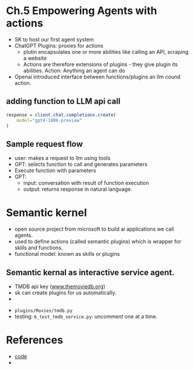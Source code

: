 # Ch.5 Empowering Agents with actions

- SK to host our first agent system
- ChatGPT Plugins: proxies for actions
  - plutin encapsulates one or more abilities like calling an API, scraping a website
  - Actions are therefore extensions of plugins - they give plugin its abilities.
    Action: Anything an agent can do
- Openai introduced interface between functions/plugins an llm cound action.

## adding function to LLM api call

```q
response = client.chat.completions.create(
    model="gpt4-1006-preview"
)
```

## Sample request flow

- user: makes a request to llm using tools
- GPT: selects function to call and generates parameters
- Execute function with parameters
- GPT:
  - input: conversation with result of function execution
  - output: returns response in natural language.

# Semantic kernel

- open source project from microsoft to build ai applications we call agents.
- used to define actions (called semantic plugins) which is wrapper for skills and functions.
- functional model: known as skills or plugins

## Semantic kernal as interactive service agent.

- TMDB api key (www.themoviedb.org)
- sk can create plugins for us automatically.
-

* `plugins/Movies/tmdb.py`
* testing: `6_test_tmdb_service.py`: uncomment one at a time.

# References

- [code](https://github.com/cxbxmxcx/GPT-Agents/tree/main/chapter_05)
-
